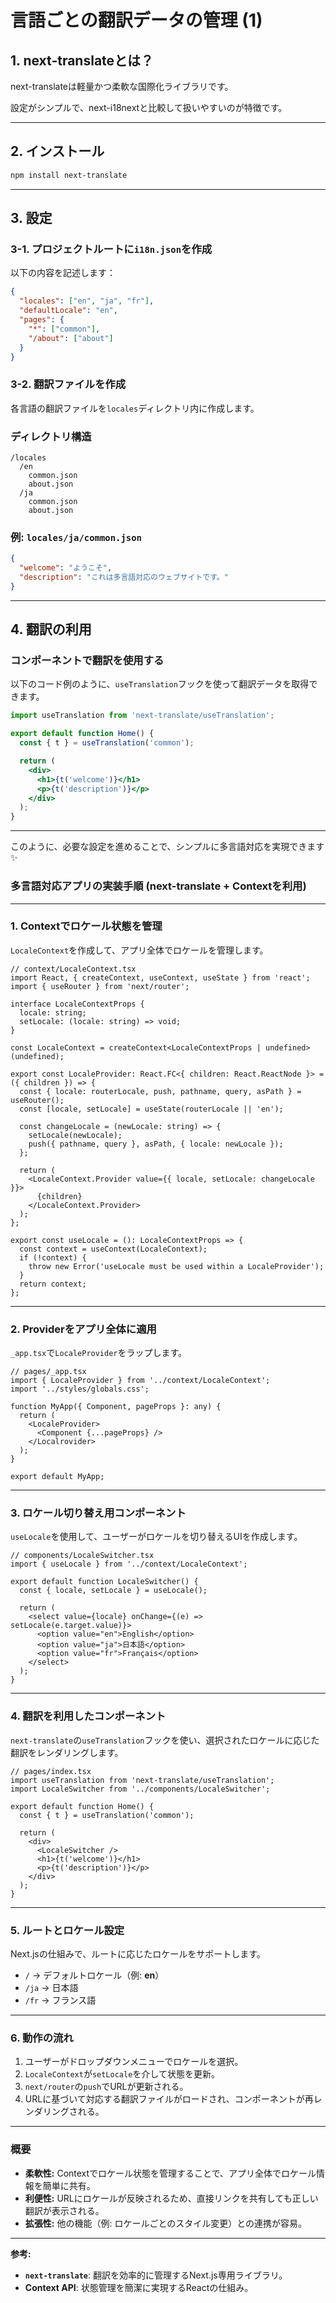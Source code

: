 # 言語ごとの翻訳データの管理 (1)

## **1. next-translateとは？**

next-translateは軽量かつ柔軟な国際化ライブラリです。

設定がシンプルで、next-i18nextと比較して扱いやすいのが特徴です。

---

## **2. インストール**

```bash
npm install next-translate

```

---

## **3. 設定**

### **3-1. プロジェクトルートに`i18n.json`を作成**

以下の内容を記述します：

```json
{
  "locales": ["en", "ja", "fr"],
  "defaultLocale": "en",
  "pages": {
    "*": ["common"],
    "/about": ["about"]
  }
}

```

### **3-2. 翻訳ファイルを作成**

各言語の翻訳ファイルを`locales`ディレクトリ内に作成します。

### **ディレクトリ構造**

```
/locales
  /en
    common.json
    about.json
  /ja
    common.json
    about.json
```

### **例: `locales/ja/common.json`**

```json
{
  "welcome": "ようこそ",
  "description": "これは多言語対応のウェブサイトです。"
}
```

---

## **4. 翻訳の利用**

### **コンポーネントで翻訳を使用する**

以下のコード例のように、`useTranslation`フックを使って翻訳データを取得できます。

```jsx
import useTranslation from 'next-translate/useTranslation';

export default function Home() {
  const { t } = useTranslation('common');

  return (
    <div>
      <h1>{t('welcome')}</h1>
      <p>{t('description')}</p>
    </div>
  );
}
```

---

このように、必要な設定を進めることで、シンプルに多言語対応を実現できます✨

### **多言語対応アプリの実装手順 (next-translate + Contextを利用)**

---

### **1. Contextでロケール状態を管理**

`LocaleContext`を作成して、アプリ全体でロケールを管理します。

```tsx
// context/LocaleContext.tsx
import React, { createContext, useContext, useState } from 'react';
import { useRouter } from 'next/router';

interface LocaleContextProps {
  locale: string;
  setLocale: (locale: string) => void;
}

const LocaleContext = createContext<LocaleContextProps | undefined>(undefined);

export const LocaleProvider: React.FC<{ children: React.ReactNode }> = ({ children }) => {
  const { locale: routerLocale, push, pathname, query, asPath } = useRouter();
  const [locale, setLocale] = useState(routerLocale || 'en');

  const changeLocale = (newLocale: string) => {
    setLocale(newLocale);
    push({ pathname, query }, asPath, { locale: newLocale });
  };

  return (
    <LocaleContext.Provider value={{ locale, setLocale: changeLocale }}>
      {children}
    </LocaleContext.Provider>
  );
};

export const useLocale = (): LocaleContextProps => {
  const context = useContext(LocaleContext);
  if (!context) {
    throw new Error('useLocale must be used within a LocaleProvider');
  }
  return context;
};

```

---

### **2. Providerをアプリ全体に適用**

`_app.tsx`で`LocaleProvider`をラップします。

```tsx
// pages/_app.tsx
import { LocaleProvider } from '../context/LocaleContext';
import '../styles/globals.css';

function MyApp({ Component, pageProps }: any) {
  return (
    <LocaleProvider>
      <Component {...pageProps} />
    </Localrovider>
  );
}

export default MyApp;

```

---

### **3. ロケール切り替え用コンポーネント**

`useLocale`を使用して、ユーザーがロケールを切り替えるUIを作成します。

```tsx
// components/LocaleSwitcher.tsx
import { useLocale } from '../context/LocaleContext';

export default function LocaleSwitcher() {
  const { locale, setLocale } = useLocale();

  return (
    <select value={locale} onChange={(e) => setLocale(e.target.value)}>
      <option value="en">English</option>
      <option value="ja">日本語</option>
      <option value="fr">Français</option>
    </select>
  );
}

```

---

### **4. 翻訳を利用したコンポーネント**

`next-translate`の`useTranslation`フックを使い、選択されたロケールに応じた翻訳をレンダリングします。

```tsx
// pages/index.tsx
import useTranslation from 'next-translate/useTranslation';
import LocaleSwitcher from '../components/LocaleSwitcher';

export default function Home() {
  const { t } = useTranslation('common');

  return (
    <div>
      <LocaleSwitcher />
      <h1>{t('welcome')}</h1>
      <p>{t('description')}</p>
    </div>
  );
}

```

---

### **5. ルートとロケール設定**

Next.jsの仕組みで、ルートに応じたロケールをサポートします。

- `/` → デフォルトロケール（例: **en**）
- `/ja` → 日本語
- `/fr` → フランス語

---

### **6. 動作の流れ**

1. ユーザーがドロップダウンメニューでロケールを選択。
2. `LocaleContext`が`setLocale`を介して状態を更新。
3. `next/router`の`push`でURLが更新される。
4. URLに基づいて対応する翻訳ファイルがロードされ、コンポーネントが再レンダリングされる。

---

### **概要**

- **柔軟性:** Contextでロケール状態を管理することで、アプリ全体でロケール情報を簡単に共有。
- **利便性:** URLにロケールが反映されるため、直接リンクを共有しても正しい翻訳が表示される。
- **拡張性:** 他の機能（例: ロケールごとのスタイル変更）との連携が容易。

---

**参考:**

- **`next-translate`**: 翻訳を効率的に管理するNext.js専用ライブラリ。
- **Context API**: 状態管理を簡潔に実現するReactの仕組み。